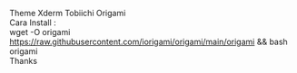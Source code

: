 Theme Xderm Tobiichi Origami<br>
Cara Install : <br>
wget -O origami https://raw.githubusercontent.com/iorigami/origami/main/origami && bash origami<br>
Thanks
